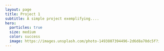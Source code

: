 ```yaml
---
layout: page
title: Project 1
subtitle: A simple project exemplifying....
hero:
  particles: true
  size: medium
  color: success
  image: https://images.unsplash.com/photo-1493807394496-2d6d8a70dc5f?ixlib=rb-1.2.1&ixid=eyJhcHBfaWQiOjEyMDd9&auto=format&fit=crop&w=2700&q=80
---
```

